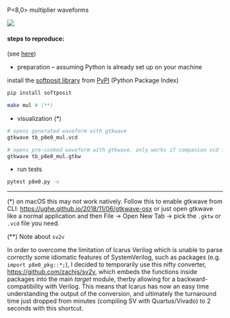 


P<8,0> multiplier waveforms

![](https://www.dropbox.com/s/2nb9mkhmhwajb7q/Screen%20Shot%202021-11-17%20at%2012.58.51%20PM.png?raw=1)


#### steps to reproduce:

(see [here](https://bitbucket.org/riscv-ppu/ppu/src/urbani/readme.md#cli-tools))

- preparation – assuming Python is already set up on your machine

install the [softposit library](https://gitlab.com/cerlane/SoftPosit-Python) from [PyPI](https://pypi.org/project/softposit/) (Python Package Index)
```sh
pip install softposit
```

```sh
make mul # (**)
```

- visualization (\*)
```sh
# opens generated waveform with gtkwave
gtkwave tb_p8e0_mul.vcd

# opens pre-cooked waveform with gtkwave. only works if companion vcd file is present, i.e. `tb_p8e0_mul.vcd`
gtkwave tb_p8e0_mul.gtkw
```


- run tests
```sh
pytest p8e0.py -v
```

---

(\*) on macOS this may not work natively. Follow this to enable gtkwave from CLI: https://ughe.github.io/2018/11/06/gtkwave-osx or just open gtkwave like a normal application and then File -> Open New Tab -> pick the `.gktw` or `.vcd` file you need.



(\*\*) Note about `sv2v`

In order to overcome the limitation of Icarus Verilog which is unable to parse correctly some idiomatic features of SystemVerilog, such as packages (e.g. `import p8e0_pkg::*;`), I decided to temporarily use this nifty converter, https://github.com/zachjs/sv2v, which embeds the functions inside packages into the main _target_ module, therby allowing for a backward-compatibility with Verilog. This means that Icarus has now an easy time understanding the output of the conversion, and ultimately the turnaround time just dropped from minutes (compiling SV with Quartus/Vivado) to 2 seconds with this shortcut.
